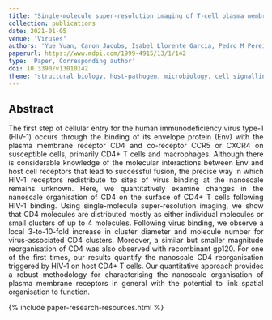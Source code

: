 ```yaml
---
title: "Single-molecule super-resolution imaging of T-cell plasma membrane CD4 redistribution upon HIV-1 binding"
collection: publications
date: 2021-01-05
venue: 'Viruses'
authors: 'Yue Yuan, Caron Jacobs, Isabel Llorente Garcia, Pedro M Pereira, Scott P.Lawrence, Romain F Laine, Mark Marsh, Ricardo Henriques'
paperurl: https://www.mdpi.com/1999-4915/13/1/142
type: 'Paper, Corresponding author'
doi: 10.3390/v13010142
theme: "structural biology, host-pathogen, microbiology, cell signalling"
---
```


<h2> Abstract </h2>
<p align= "justify">
The first step of cellular entry for the human immunodeficiency virus type-1 (HIV-1) occurs through the binding of its envelope protein (Env) with the plasma membrane receptor CD4 and co-receptor CCR5 or CXCR4 on susceptible cells, primarily CD4+ T cells and macrophages. Although there is considerable knowledge of the molecular interactions between Env and host cell receptors that lead to successful fusion, the precise way in which HIV-1 receptors redistribute to sites of virus binding at the nanoscale remains unknown. Here, we quantitatively examine changes in the nanoscale organisation of CD4 on the surface of CD4+ T cells following HIV-1 binding. Using single-molecule super-resolution imaging, we show that CD4 molecules are distributed mostly as either individual molecules or small clusters of up to 4 molecules. Following virus binding, we observe a local 3-to-10-fold increase in cluster diameter and molecule number for virus-associated CD4 clusters. Moreover, a similar but smaller magnitude reorganisation of CD4 was also observed with recombinant gp120. For one of the first times, our results quantify the nanoscale CD4 reorganisation triggered by HIV-1 on host CD4+ T cells. Our quantitative approach provides a robust methodology for characterising the nanoscale organisation of plasma membrane receptors in general with the potential to link spatial organisation to function.

{% include paper-research-resources.html %}
